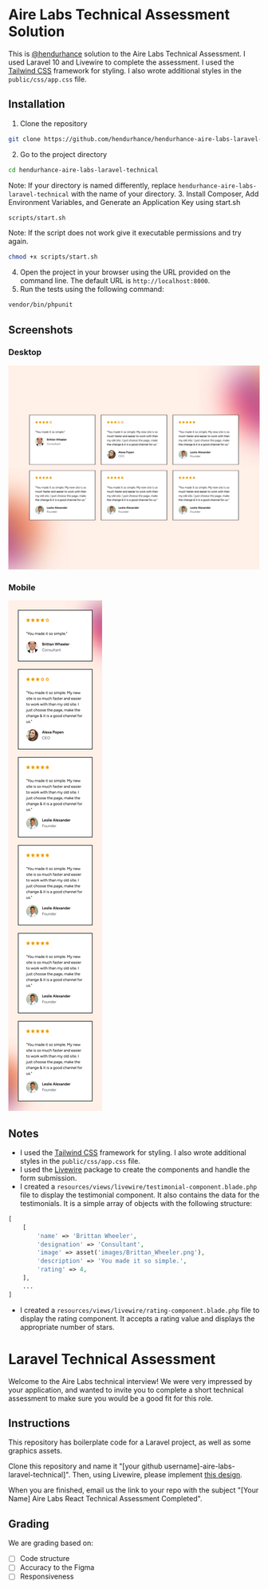 # Aire Labs Technical Assessment Solution
This is [@hendurhance](https://github.com/hendurhance) solution to the Aire Labs Technical Assessment. I used Laravel 10 and Livewire to complete the assessment. I used the [Tailwind CSS](https://tailwindcss.com/) framework for styling. I also wrote additional styles in the `public/css/app.css` file. 

## Installation
1. Clone the repository
```bash
git clone https://github.com/hendurhance/hendurhance-aire-labs-laravel-technical.git
```
2. Go to the project directory
```bash
cd hendurhance-aire-labs-laravel-technical
```
Note: If your directory is named differently, replace `hendurhance-aire-labs-laravel-technical` with the name of your directory.
3. Install Composer, Add Environment Variables, and Generate an Application Key using start.sh
```bash
scripts/start.sh
```
Note: If the script does not work give it executable permissions and try again.
```bash
chmod +x scripts/start.sh
```
4. Open the project in your browser using the URL provided on the command line. The default URL is `http://localhost:8000`.
5. Run the tests using the following command:
```bash
vendor/bin/phpunit
```

## Screenshots
### Desktop
![Desktop](screenshots/desktop.png)
### Mobile
![Mobile](screenshots/mobile.png)

## Notes
* I used the [Tailwind CSS](https://tailwindcss.com/) framework for styling. I also wrote additional styles in the `public/css/app.css` file.
* I used the [Livewire](https://laravel-livewire.com/) package to create the components and handle the form submission.
* I created a `resources/views/livewire/testimonial-component.blade.php` file to display the testimonial component. It also contains the data for the testimonials. It is a simple array of objects with the following structure:
```php
[
    [
        'name' => 'Brittan Wheeler',
        'designation' => 'Consultant',
        'image' => asset('images/Brittan_Wheeler.png'),
        'description' => 'You made it so simple.',
        'rating' => 4,
    ],
    ...
]
```
* I created a `resources/views/livewire/rating-component.blade.php` file to display the rating component. It accepts a rating value and displays the appropriate number of stars.



# Laravel Technical Assessment

Welcome to the Aire Labs technical interview! We were very impressed by your application, and wanted to invite you to complete a short technical assessment to make sure you would be a good fit for this role.

## Instructions

This repository has boilerplate code for a Laravel project, as well as some graphics assets. 

Clone this repository and name it "[your github username]-aire-labs-laravel-technical]". Then, using Livewire, please implement [this design](https://www.figma.com/file/n9fw5W1l4S7FyyV7qadnW2/Technical-Assessment?type=design&node-id=0%3A1&mode=design&t=YjDVnlWZmevfQ8JU-1).

When you are finished, email us the link to your repo with the subject "[Your Name] Aire Labs React Technical Assessment Completed".

## Grading

We are grading based on:

* [ ] Code structure
* [ ] Accuracy to the Figma
* [ ] Responsiveness
